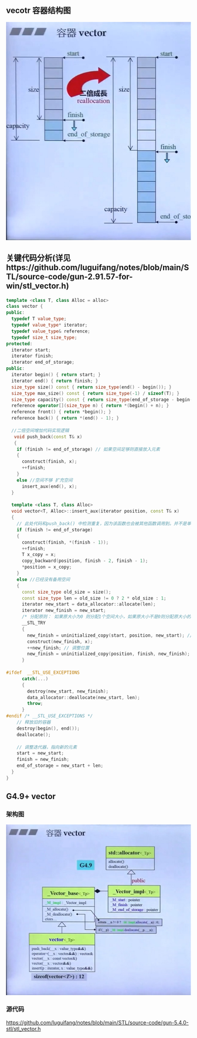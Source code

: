 ## vecotr 容器结构图
![image](https://github.com/luguifang/notes/blob/main/STL/image/p11.jpg)

## 关键代码分析(详见https://github.com/luguifang/notes/blob/main/STL/source-code/gun-2.91.57-for-win/stl_vector.h)
```c++
template <class T, class Alloc = alloc>
class vector {
public:
  typedef T value_type;
  typedef value_type* iterator;
  typedef value_type& reference;
  typedef size_t size_type;
protected:
  iterator start;
  iterator finish;
  iterator end_of_storage;
public:  
  iterator begin() { return start; }
  iterator end() { return finish; }
  size_type size() const { return size_type(end() - begin()); }
  size_type max_size() const { return size_type(-1) / sizeof(T); }
  size_type capacity() const { return size_type(end_of_storage - begin()); }
  reference operator[](size_type n) { return *(begin() + n); }
  reference front() { return *begin(); }
  reference back() { return *(end() - 1); }
  
  //二倍空间增加代码实现逻辑
   void push_back(const T& x) 
   {
    if (finish != end_of_storage) // 如果空间足够则直接放入元素
    {
      construct(finish, x);
      ++finish;
    }
    else //空间不够 扩充空间
      insert_aux(end(), x);
  }
  
  template <class T, class Alloc>
  void vector<T, Alloc>::insert_aux(iterator position, const T& x) 
  {
    // 此处代码和push_back() 中检测重复，因为该函数也会被其他函数调用到。并不是单独被push_back()调用
    if (finish != end_of_storage)
    {
      construct(finish, *(finish - 1));
      ++finish;
      T x_copy = x;
      copy_backward(position, finish - 2, finish - 1);
      *position = x_copy;
    }
    else //已经没有备用空间
    {
      const size_type old_size = size();
      const size_type len = old_size != 0 ? 2 * old_size : 1;
      iterator new_start = data_allocator::allocate(len);
      iterator new_finish = new_start;
      /* 分配原则： 如果原大小为0 则分配1个空间大小，如果原大小不是0则分配原大小的2倍，前一部分放置原来数据后一部分放置新增数据*/
      __STL_TRY 
      {
        new_finish = uninitialized_copy(start, position, new_start); // 将原容器的内容拷贝到新的容器中
        construct(new_finish, x);
        ++new_finish; // 调整位置
        new_finish = uninitialized_copy(position, finish, new_finish); // 可能是insert 动作调入到该函数，所以还要考虑将按插点后的元素做一次copy
      }

#ifdef  __STL_USE_EXCEPTIONS 
      catch(...) 
      {
        destroy(new_start, new_finish); 
        data_allocator::deallocate(new_start, len);
        throw;
      }
#endif /* __STL_USE_EXCEPTIONS */
    // 释放旧的容器
    destroy(begin(), end());
    deallocate();
    
    // 调整迭代器，指向新的元素
    start = new_start;
    finish = new_finish;
    end_of_storage = new_start + len;
  }
}

```

## G4.9+ vector
### 架构图
![image](https://github.com/luguifang/notes/blob/main/STL/image/p12.jpg)
### 源代码
https://github.com/luguifang/notes/blob/main/STL/source-code/gun-5.4.0-stl/stl_vector.h

